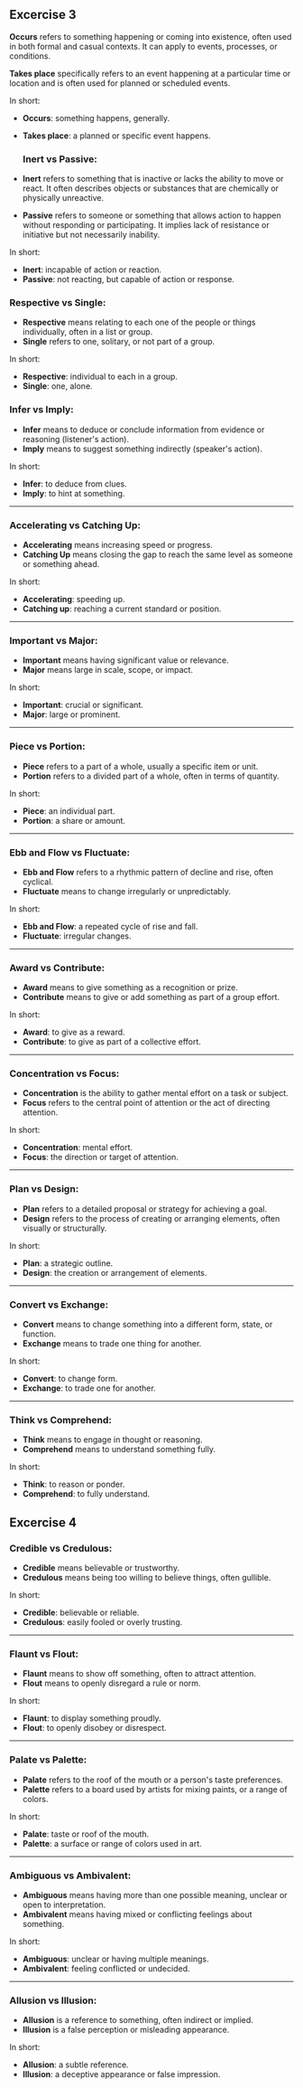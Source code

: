 ## Excercise 3
**Occurs** refers to something happening or coming into existence, often used in both formal and casual contexts. It can apply to events, processes, or conditions.

**Takes place** specifically refers to an event happening at a particular time or location and is often used for planned or scheduled events.

In short:
- **Occurs**: something happens, generally.
- **Takes place**: a planned or specific event happens.

  ### **Inert vs Passive**:
- **Inert** refers to something that is inactive or lacks the ability to move or react. It often describes objects or substances that are chemically or physically unreactive.
- **Passive** refers to someone or something that allows action to happen without responding or participating. It implies lack of resistance or initiative but not necessarily inability.

In short:
- **Inert**: incapable of action or reaction.
- **Passive**: not reacting, but capable of action or response.

### **Respective vs Single**:
- **Respective** means relating to each one of the people or things individually, often in a list or group.
- **Single** refers to one, solitary, or not part of a group.

In short:
- **Respective**: individual to each in a group.
- **Single**: one, alone.

### **Infer vs Imply**:
- **Infer** means to deduce or conclude information from evidence or reasoning (listener's action).
- **Imply** means to suggest something indirectly (speaker's action).

In short:
- **Infer**: to deduce from clues.
- **Imply**: to hint at something.

---

### **Accelerating vs Catching Up**:
- **Accelerating** means increasing speed or progress.
- **Catching Up** means closing the gap to reach the same level as someone or something ahead.

In short:
- **Accelerating**: speeding up.
- **Catching up**: reaching a current standard or position.

---

### **Important vs Major**:
- **Important** means having significant value or relevance.
- **Major** means large in scale, scope, or impact.

In short:
- **Important**: crucial or significant.
- **Major**: large or prominent.

---

### **Piece vs Portion**:
- **Piece** refers to a part of a whole, usually a specific item or unit.
- **Portion** refers to a divided part of a whole, often in terms of quantity.

In short:
- **Piece**: an individual part.
- **Portion**: a share or amount.

---

### **Ebb and Flow vs Fluctuate**:
- **Ebb and Flow** refers to a rhythmic pattern of decline and rise, often cyclical.
- **Fluctuate** means to change irregularly or unpredictably.

In short:
- **Ebb and Flow**: a repeated cycle of rise and fall.
- **Fluctuate**: irregular changes.

---

### **Award vs Contribute**:
- **Award** means to give something as a recognition or prize.
- **Contribute** means to give or add something as part of a group effort.

In short:
- **Award**: to give as a reward.
- **Contribute**: to give as part of a collective effort.

---

### **Concentration vs Focus**:
- **Concentration** is the ability to gather mental effort on a task or subject.
- **Focus** refers to the central point of attention or the act of directing attention.

In short:
- **Concentration**: mental effort.
- **Focus**: the direction or target of attention.

---

### **Plan vs Design**:
- **Plan** refers to a detailed proposal or strategy for achieving a goal.
- **Design** refers to the process of creating or arranging elements, often visually or structurally.

In short:
- **Plan**: a strategic outline.
- **Design**: the creation or arrangement of elements.

---

### **Convert vs Exchange**:
- **Convert** means to change something into a different form, state, or function.
- **Exchange** means to trade one thing for another.

In short:
- **Convert**: to change form.
- **Exchange**: to trade one for another.

---

### **Think vs Comprehend**:
- **Think** means to engage in thought or reasoning.
- **Comprehend** means to understand something fully.

In short:
- **Think**: to reason or ponder.
- **Comprehend**: to fully understand.


## Excercise 4
### **Credible vs Credulous**:
- **Credible** means believable or trustworthy.
- **Credulous** means being too willing to believe things, often gullible.

In short:
- **Credible**: believable or reliable.
- **Credulous**: easily fooled or overly trusting.

---

### **Flaunt vs Flout**:
- **Flaunt** means to show off something, often to attract attention.
- **Flout** means to openly disregard a rule or norm.

In short:
- **Flaunt**: to display something proudly.
- **Flout**: to openly disobey or disrespect.

---

### **Palate vs Palette**:
- **Palate** refers to the roof of the mouth or a person's taste preferences.
- **Palette** refers to a board used by artists for mixing paints, or a range of colors.

In short:
- **Palate**: taste or roof of the mouth.
- **Palette**: a surface or range of colors used in art.

---

### **Ambiguous vs Ambivalent**:
- **Ambiguous** means having more than one possible meaning, unclear or open to interpretation.
- **Ambivalent** means having mixed or conflicting feelings about something.

In short:
- **Ambiguous**: unclear or having multiple meanings.
- **Ambivalent**: feeling conflicted or undecided.

---

### **Allusion vs Illusion**:
- **Allusion** is a reference to something, often indirect or implied.
- **Illusion** is a false perception or misleading appearance.

In short:
- **Allusion**: a subtle reference.
- **Illusion**: a deceptive appearance or false impression.
